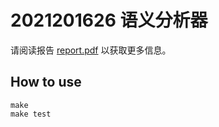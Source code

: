 # 2021201626 语义分析器

请阅读报告 [report.pdf](./doc/report.pdf) 以获取更多信息。

## How to use

```
make
make test
```